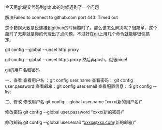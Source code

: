 今天用git提交代码到github的时候遇到了一个问题


解决Failed to connect to github.com port 443: Timed out

这个错误大致是说连接到github的时候超时了。那么该怎么解决呢？很简单，这个超时了无非就是你的代理出了点问题，不过好在git上用几个命令就能够很快搞定。

git config --global --unset http.proxy
 
git config --global --unset https.proxy
然后再push，就很nice! 


git的用户名和密码

一、查看
查看用户名 ：git config user.name
查看密码： git config user.password 
查看邮箱：git config user.email
查看配置信息： $ git config --list

二、修改
修改用户名
git config --global user.name “xxxx(新的用户名)”

修改密码
git config --global user.password “xxxx(新的密码)”

修改邮箱
git config --global user.email “xxxx@xxx.com(新的邮箱)”

